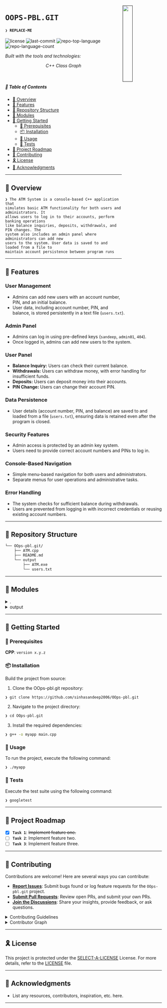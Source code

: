 [<img src="LLM" align="right" width="25%" padding-right="350">]()

# `OOPS-PBL.GIT`

#### <code>❯ REPLACE-ME</code>

<p align="left">
	<img src="https://img.shields.io/github/license/sinhasandeep2006/OOps-pbl.git?style=for-the-badge&logo=opensourceinitiative&logoColor=white&color=0080ff" alt="license">
	<img src="https://img.shields.io/github/last-commit/sinhasandeep2006/OOps-pbl.git?style=for-the-badge&logo=git&logoColor=white&color=0080ff" alt="last-commit">
	<img src="https://img.shields.io/github/languages/top/sinhasandeep2006/OOps-pbl.git?style=for-the-badge&color=0080ff" alt="repo-top-language">
	<img src="https://img.shields.io/github/languages/count/sinhasandeep2006/OOps-pbl.git?style=for-the-badge&color=0080ff" alt="repo-language-count">
</p>
<p align="left">
		<em>Built with the tools and technologies:</em>
</p>
<p align="center">
<em>C++ </em>  <em>Class</em> <em>Graph </em>
	</p>

<br>

##### 🔗 Table of Contents

- [📍 Overview](#-overview)
- [👾 Features](#-features)
- [📂 Repository Structure](#-repository-structure)
- [🧩 Modules](#-modules)
- [🚀 Getting Started](#-getting-started)
    - [🔖 Prerequisites](#-prerequisites)
    - [📦 Installation](#-installation)
    - [🤖 Usage](#-usage)
    - [🧪 Tests](#-tests)
- [📌 Project Roadmap](#-project-roadmap)
- [🤝 Contributing](#-contributing)
- [🎗 License](#-license)
- [🙌 Acknowledgments](#-acknowledgments)

---

## 📍 Overview

<code>❯ The ATM System is a console-based C++ application that simulates basic ATM functionality for both users and administrators. It allows users to log in to their accounts, perform banking operations like balance inquiries, deposits, withdrawals, and PIN changes. The system also includes an admin panel where administrators can add new users to the system. User data is saved to and loaded from a file to maintain account persistence between program runs</code>

---

## 👾 Features

### User Management
- Admins can add new users with an account number, PIN, and an initial balance.
- User data, including account number, PIN, and balance, is stored persistently in a text file (`users.txt`).

### Admin Panel
- Admins can log in using pre-defined keys (`sandeep`, `admin01`, `404`).
- Once logged in, admins can add new users to the system.

### User Panel
- **Balance Inquiry:** Users can check their current balance.
- **Withdrawals:** Users can withdraw money, with error handling for insufficient funds.
- **Deposits:** Users can deposit money into their accounts.
- **PIN Change:** Users can change their account PIN.

### Data Persistence
- User details (account number, PIN, and balance) are saved to and loaded from a file (`users.txt`), ensuring data is retained even after the program is closed.

### Security Features
- Admin access is protected by an admin key system.
- Users need to provide correct account numbers and PINs to log in.

### Console-Based Navigation
- Simple menu-based navigation for both users and administrators.
- Separate menus for user operations and administrative tasks.

### Error Handling
- The system checks for sufficient balance during withdrawals.
- Users are prevented from logging in with incorrect credentials or reusing existing account numbers.


---

## 📂 Repository Structure

```sh
└── OOps-pbl.git/
    ├── ATM.cpp
    ├── README.md
    └── output
        ├── ATM.exe
        └── users.txt
```

---

## 🧩 Modules

<details closed><summary>.</summary>

| File | Summary |
| --- | --- |
| [ATM.cpp](https://github.com/sinhasandeep2006/OOps-pbl.git/blob/main/ATM.cpp) | <code>❯ REPLACE-ME</code> |

</details>

<details closed><summary>output</summary>

| File | Summary |
| --- | --- |
| [users.txt](https://github.com/sinhasandeep2006/OOps-pbl.git/blob/main/output/users.txt) | <code>❯ REPLACE-ME</code> |

</details>

---

## 🚀 Getting Started

### 🔖 Prerequisites

**CPP**: `version x.y.z`

### 📦 Installation

Build the project from source:

1. Clone the OOps-pbl.git repository:
```sh
❯ git clone https://github.com/sinhasandeep2006/OOps-pbl.git
```

2. Navigate to the project directory:
```sh
❯ cd OOps-pbl.git
```

3. Install the required dependencies:
```sh
❯ g++ -o myapp main.cpp
```

### 🤖 Usage

To run the project, execute the following command:

```sh
❯ ./myapp
```

### 🧪 Tests

Execute the test suite using the following command:

```sh
❯ googletest
```

---

## 📌 Project Roadmap

- [X] **`Task 1`**: <strike>Implement feature one.</strike>
- [ ] **`Task 2`**: Implement feature two.
- [ ] **`Task 3`**: Implement feature three.

---

## 🤝 Contributing

Contributions are welcome! Here are several ways you can contribute:

- **[Report Issues](https://github.com/sinhasandeep2006/OOps-pbl.git/issues)**: Submit bugs found or log feature requests for the `OOps-pbl.git` project.
- **[Submit Pull Requests](https://github.com/sinhasandeep2006/OOps-pbl.git/blob/main/CONTRIBUTING.md)**: Review open PRs, and submit your own PRs.
- **[Join the Discussions](https://github.com/sinhasandeep2006/OOps-pbl.git/discussions)**: Share your insights, provide feedback, or ask questions.

<details closed>
<summary>Contributing Guidelines</summary>

1. **Fork the Repository**: Start by forking the project repository to your github account.
2. **Clone Locally**: Clone the forked repository to your local machine using a git client.
   ```sh
   git clone https://github.com/sinhasandeep2006/OOps-pbl.git
   ```
3. **Create a New Branch**: Always work on a new branch, giving it a descriptive name.
   ```sh
   git checkout -b new-feature-x
   ```
4. **Make Your Changes**: Develop and test your changes locally.
5. **Commit Your Changes**: Commit with a clear message describing your updates.
   ```sh
   git commit -m 'Implemented new feature x.'
   ```
6. **Push to github**: Push the changes to your forked repository.
   ```sh
   git push origin new-feature-x
   ```
7. **Submit a Pull Request**: Create a PR against the original project repository. Clearly describe the changes and their motivations.
8. **Review**: Once your PR is reviewed and approved, it will be merged into the main branch. Congratulations on your contribution!
</details>

<details closed>
<summary>Contributor Graph</summary>
<br>
<p align="left">
   <a href="https://github.com{/sinhasandeep2006/OOps-pbl.git/}graphs/contributors">
      <img src="https://contrib.rocks/image?repo=sinhasandeep2006/OOps-pbl.git">
   </a>
</p>
</details>

---

## 🎗 License

This project is protected under the [SELECT-A-LICENSE](https://choosealicense.com/licenses) License. For more details, refer to the [LICENSE](https://choosealicense.com/licenses/) file.

---

## 🙌 Acknowledgments

- List any resources, contributors, inspiration, etc. here.

---